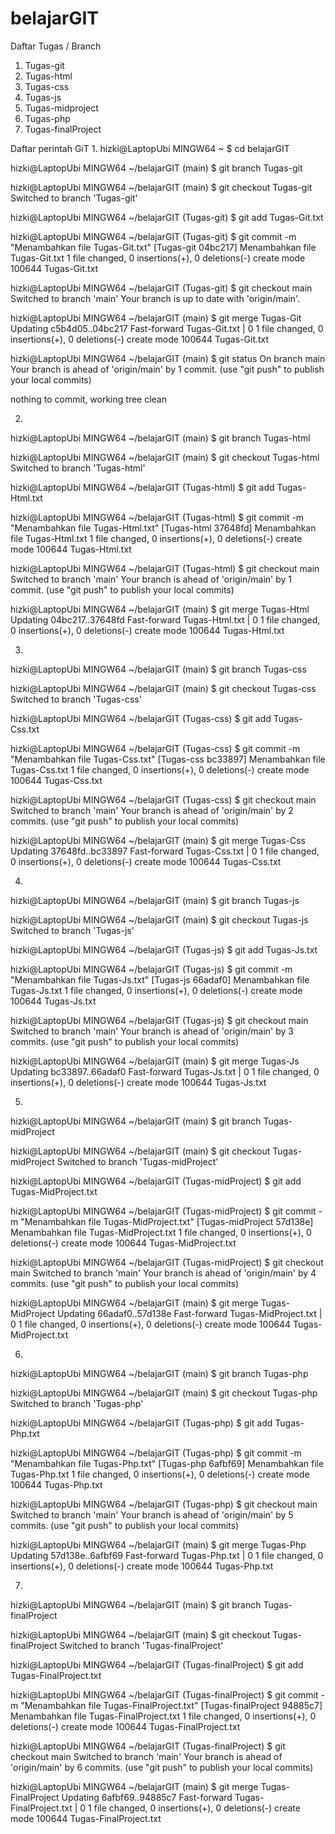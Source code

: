 # belajarGIT

Daftar Tugas / Branch
1. Tugas-git
2. Tugas-html
3. Tugas-css
4. Tugas-js
5. Tugas-midproject
6. Tugas-php
7. Tugas-finalProject

Daftar perintah GiT
1.
hizki@LaptopUbi MINGW64 ~
$ cd belajarGIT

hizki@LaptopUbi MINGW64 ~/belajarGIT (main)
$ git branch Tugas-git

hizki@LaptopUbi MINGW64 ~/belajarGIT (main)
$ git checkout Tugas-git
Switched to branch 'Tugas-git'

hizki@LaptopUbi MINGW64 ~/belajarGIT (Tugas-git)
$ git add Tugas-Git.txt

hizki@LaptopUbi MINGW64 ~/belajarGIT (Tugas-git)
$ git commit -m "Menambahkan file Tugas-Git.txt"
[Tugas-git 04bc217] Menambahkan file Tugas-Git.txt
 1 file changed, 0 insertions(+), 0 deletions(-)
 create mode 100644 Tugas-Git.txt

hizki@LaptopUbi MINGW64 ~/belajarGIT (Tugas-git)
$ git checkout main
Switched to branch 'main'
Your branch is up to date with 'origin/main'.

hizki@LaptopUbi MINGW64 ~/belajarGIT (main)
$ git merge Tugas-Git
Updating c5b4d05..04bc217
Fast-forward
 Tugas-Git.txt | 0
 1 file changed, 0 insertions(+), 0 deletions(-)
 create mode 100644 Tugas-Git.txt

hizki@LaptopUbi MINGW64 ~/belajarGIT (main)
$ git status
On branch main
Your branch is ahead of 'origin/main' by 1 commit.
  (use "git push" to publish your local commits)

nothing to commit, working tree clean

2.
hizki@LaptopUbi MINGW64 ~/belajarGIT (main)
$ git branch Tugas-html

hizki@LaptopUbi MINGW64 ~/belajarGIT (main)
$ git checkout Tugas-html
Switched to branch 'Tugas-html'

hizki@LaptopUbi MINGW64 ~/belajarGIT (Tugas-html)
$ git add Tugas-Html.txt

hizki@LaptopUbi MINGW64 ~/belajarGIT (Tugas-html)
$ git commit -m "Menambahkan file Tugas-Html.txt"
[Tugas-html 37648fd] Menambahkan file Tugas-Html.txt
 1 file changed, 0 insertions(+), 0 deletions(-)
 create mode 100644 Tugas-Html.txt

hizki@LaptopUbi MINGW64 ~/belajarGIT (Tugas-html)
$ git checkout main
Switched to branch 'main'
Your branch is ahead of 'origin/main' by 1 commit.
  (use "git push" to publish your local commits)

hizki@LaptopUbi MINGW64 ~/belajarGIT (main)
$ git merge Tugas-Html
Updating 04bc217..37648fd
Fast-forward
 Tugas-Html.txt | 0
 1 file changed, 0 insertions(+), 0 deletions(-)
 create mode 100644 Tugas-Html.txt

3. 
hizki@LaptopUbi MINGW64 ~/belajarGIT (main)
$ git branch Tugas-css

hizki@LaptopUbi MINGW64 ~/belajarGIT (main)
$ git checkout Tugas-css
Switched to branch 'Tugas-css'

hizki@LaptopUbi MINGW64 ~/belajarGIT (Tugas-css)
$ git add Tugas-Css.txt

hizki@LaptopUbi MINGW64 ~/belajarGIT (Tugas-css)
$ git commit -m "Menambahkan file Tugas-Css.txt"
[Tugas-css bc33897] Menambahkan file Tugas-Css.txt
 1 file changed, 0 insertions(+), 0 deletions(-)
 create mode 100644 Tugas-Css.txt

hizki@LaptopUbi MINGW64 ~/belajarGIT (Tugas-css)
$ git checkout main
Switched to branch 'main'
Your branch is ahead of 'origin/main' by 2 commits.
  (use "git push" to publish your local commits)

hizki@LaptopUbi MINGW64 ~/belajarGIT (main)
$ git merge Tugas-Css
Updating 37648fd..bc33897
Fast-forward
 Tugas-Css.txt | 0
 1 file changed, 0 insertions(+), 0 deletions(-)
 create mode 100644 Tugas-Css.txt

4.
hizki@LaptopUbi MINGW64 ~/belajarGIT (main)
$ git branch Tugas-js

hizki@LaptopUbi MINGW64 ~/belajarGIT (main)
$ git checkout Tugas-js
Switched to branch 'Tugas-js'

hizki@LaptopUbi MINGW64 ~/belajarGIT (Tugas-js)
$ git add Tugas-Js.txt

hizki@LaptopUbi MINGW64 ~/belajarGIT (Tugas-js)
$ git commit -m "Menambahkan file Tugas-Js.txt"
[Tugas-js 66adaf0] Menambahkan file Tugas-Js.txt
 1 file changed, 0 insertions(+), 0 deletions(-)
 create mode 100644 Tugas-Js.txt

hizki@LaptopUbi MINGW64 ~/belajarGIT (Tugas-js)
$ git checkout main
Switched to branch 'main'
Your branch is ahead of 'origin/main' by 3 commits.
  (use "git push" to publish your local commits)

hizki@LaptopUbi MINGW64 ~/belajarGIT (main)
$ git merge Tugas-Js
Updating bc33897..66adaf0
Fast-forward
 Tugas-Js.txt | 0
 1 file changed, 0 insertions(+), 0 deletions(-)
 create mode 100644 Tugas-Js.txt

5.
hizki@LaptopUbi MINGW64 ~/belajarGIT (main)
$ git branch Tugas-midProject

hizki@LaptopUbi MINGW64 ~/belajarGIT (main)
$ git checkout Tugas-midProject
Switched to branch 'Tugas-midProject'

hizki@LaptopUbi MINGW64 ~/belajarGIT (Tugas-midProject)
$ git add Tugas-MidProject.txt

hizki@LaptopUbi MINGW64 ~/belajarGIT (Tugas-midProject)
$ git commit -m "Menambahkan file Tugas-MidProject.txt"
[Tugas-midProject 57d138e] Menambahkan file Tugas-MidProject.txt
 1 file changed, 0 insertions(+), 0 deletions(-)
 create mode 100644 Tugas-MidProject.txt

hizki@LaptopUbi MINGW64 ~/belajarGIT (Tugas-midProject)
$ git checkout main
Switched to branch 'main'
Your branch is ahead of 'origin/main' by 4 commits.
  (use "git push" to publish your local commits)

hizki@LaptopUbi MINGW64 ~/belajarGIT (main)
$ git merge Tugas-MidProject
Updating 66adaf0..57d138e
Fast-forward
 Tugas-MidProject.txt | 0
 1 file changed, 0 insertions(+), 0 deletions(-)
 create mode 100644 Tugas-MidProject.txt

6.
hizki@LaptopUbi MINGW64 ~/belajarGIT (main)
$ git branch Tugas-php

hizki@LaptopUbi MINGW64 ~/belajarGIT (main)
$ git checkout Tugas-php
Switched to branch 'Tugas-php'

hizki@LaptopUbi MINGW64 ~/belajarGIT (Tugas-php)
$ git add Tugas-Php.txt

hizki@LaptopUbi MINGW64 ~/belajarGIT (Tugas-php)
$ git commit -m "Menambahkan file Tugas-Php.txt"
[Tugas-php 6afbf69] Menambahkan file Tugas-Php.txt
 1 file changed, 0 insertions(+), 0 deletions(-)
 create mode 100644 Tugas-Php.txt

hizki@LaptopUbi MINGW64 ~/belajarGIT (Tugas-php)
$ git checkout main
Switched to branch 'main'
Your branch is ahead of 'origin/main' by 5 commits.
  (use "git push" to publish your local commits)

hizki@LaptopUbi MINGW64 ~/belajarGIT (main)
$ git merge Tugas-Php
Updating 57d138e..6afbf69
Fast-forward
 Tugas-Php.txt | 0
 1 file changed, 0 insertions(+), 0 deletions(-)
 create mode 100644 Tugas-Php.txt

7. 
hizki@LaptopUbi MINGW64 ~/belajarGIT (main)
$ git branch Tugas-finalProject

hizki@LaptopUbi MINGW64 ~/belajarGIT (main)
$ git checkout Tugas-finalProject
Switched to branch 'Tugas-finalProject'

hizki@LaptopUbi MINGW64 ~/belajarGIT (Tugas-finalProject)
$ git add Tugas-FinalProject.txt

hizki@LaptopUbi MINGW64 ~/belajarGIT (Tugas-finalProject)
$ git commit -m "Menambahkan file Tugas-FinalProject.txt"
[Tugas-finalProject 94885c7] Menambahkan file Tugas-FinalProject.txt
 1 file changed, 0 insertions(+), 0 deletions(-)
 create mode 100644 Tugas-FinalProject.txt

hizki@LaptopUbi MINGW64 ~/belajarGIT (Tugas-finalProject)
$ git checkout main
Switched to branch 'main'
Your branch is ahead of 'origin/main' by 6 commits.
  (use "git push" to publish your local commits)

hizki@LaptopUbi MINGW64 ~/belajarGIT (main)
$ git merge Tugas-FinalProject
Updating 6afbf69..94885c7
Fast-forward
 Tugas-FinalProject.txt | 0
 1 file changed, 0 insertions(+), 0 deletions(-)
 create mode 100644 Tugas-FinalProject.txt

